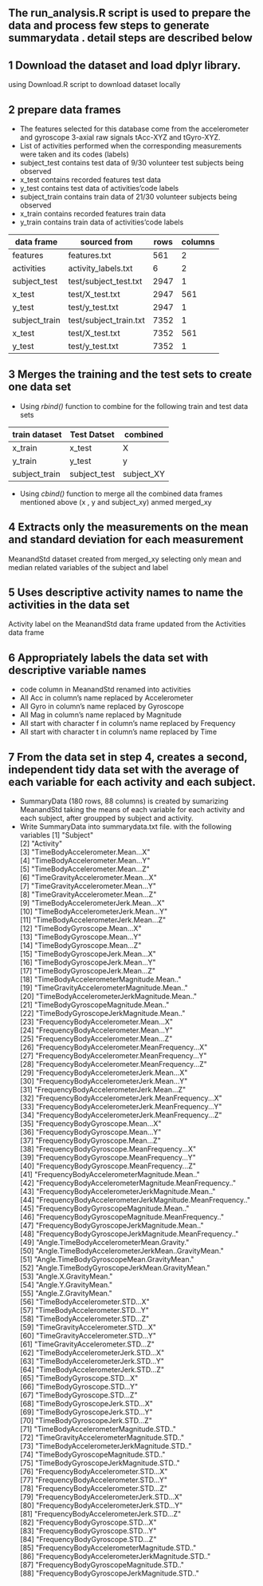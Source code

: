The run\_analysis.R script is used to prepare the data and process few steps to generate summarydata . detail steps are described below
---------------------------------------------------------------------------------------------------------------------------------------

1  Download the dataset and load dplyr library.
-----------------------------------------------
using Download.R script to download dataset locally


2 prepare data frames
----------------------

-   The features selected for this database come from the accelerometer
    and gyroscope 3-axial raw signals tAcc-XYZ and tGyro-XYZ.
-   List of activities performed when the corresponding measurements
    were taken and its codes (labels)
-   subject\_test contains test data of 9/30 volunteer test subjects
    being observed
-   x\_test contains recorded features test data
-   y\_test contains test data of activities’code labels
-   subject\_train contains train data of 21/30 volunteer subjects being
    observed
-   x\_train contains recorded features train data
-   y\_train contains train data of activities’code labels

| data frame     | sourced from            | rows | columns |
|----------------|-------------------------|------|---------|
| features       | features.txt            | 561  | 2       |
| activities     | activity\_labels.txt    | 6    | 2       |
| subject\_test  | test/subject\_test.txt  | 2947 | 1       |
| x\_test        | test/X\_test.txt        | 2947 | 561     |
| y\_test        | test/y\_test.txt        | 2947 | 1       |
| subject\_train | test/subject\_train.txt | 7352 | 1       |
| x\_test        | test/X\_test.txt        | 7352 | 561     |
| y\_test        | test/y\_test.txt        | 7352 | 1       |

3 Merges the training and the test sets to create one data set
---------------------------------------------------------------

-   Using *rbind()* function to combine for the following train and test
    data sets

| train dataset  | Test Datset   | combined    |
|----------------|---------------|-------------|
| x\_train       | x\_test       | X           |
| y\_train       | y\_test       | y           |
| subject\_train | subject\_test | subject\_XY |

-   Using *cbind()* function to merge all the combined data frames
    mentioned above (x , y and subject\_xy) anmed merged\_xy

4 Extracts only the measurements on the mean and standard deviation for each measurement
----------------------------------------------------------------------------------------

MeanandStd dataset created from merged\_xy selecting only mean and
median related variables of the subject and label

5 Uses descriptive activity names to name the activities in the data set
------------------------------------------------------------------------

Activity label on the MeanandStd data frame updated from the Activities
data frame

6 Appropriately labels the data set with descriptive variable names
-------------------------------------------------------------------

-   code column in MeanandStd renamed into activities
-   All Acc in column’s name replaced by Accelerometer
-   All Gyro in column’s name replaced by Gyroscope
-   All Mag in column’s name replaced by Magnitude
-   All start with character f in column’s name replaced by Frequency
-   All start with character t in column’s name replaced by Time

7 From the data set in step 4, creates a second, independent tidy data set with the average of each variable for each activity and each subject.
------------------------------------------------------------------------------------------------------------------------------------------------

-   SummaryData (180 rows, 88 columns) is created by sumarizing
    MeanandStd taking the means of each variable for each activity and
    each subject, after groupped by subject and activity.
-   Write SummaryData into summarydata.txt file. with the following variables
 [1] "Subject"                                                
 [2] "Activity"                                               
 [3] "TimeBodyAccelerometer.Mean...X"                         
 [4] "TimeBodyAccelerometer.Mean...Y"                         
 [5] "TimeBodyAccelerometer.Mean...Z"                         
 [6] "TimeGravityAccelerometer.Mean...X"                      
 [7] "TimeGravityAccelerometer.Mean...Y"                      
 [8] "TimeGravityAccelerometer.Mean...Z"                      
 [9] "TimeBodyAccelerometerJerk.Mean...X"                     
[10] "TimeBodyAccelerometerJerk.Mean...Y"                     
[11] "TimeBodyAccelerometerJerk.Mean...Z"                     
[12] "TimeBodyGyroscope.Mean...X"                             
[13] "TimeBodyGyroscope.Mean...Y"                             
[14] "TimeBodyGyroscope.Mean...Z"                             
[15] "TimeBodyGyroscopeJerk.Mean...X"                         
[16] "TimeBodyGyroscopeJerk.Mean...Y"                         
[17] "TimeBodyGyroscopeJerk.Mean...Z"                         
[18] "TimeBodyAccelerometerMagnitude.Mean.."                  
[19] "TimeGravityAccelerometerMagnitude.Mean.."               
[20] "TimeBodyAccelerometerJerkMagnitude.Mean.."              
[21] "TimeBodyGyroscopeMagnitude.Mean.."                      
[22] "TimeBodyGyroscopeJerkMagnitude.Mean.."                  
[23] "FrequencyBodyAccelerometer.Mean...X"                    
[24] "FrequencyBodyAccelerometer.Mean...Y"                    
[25] "FrequencyBodyAccelerometer.Mean...Z"                    
[26] "FrequencyBodyAccelerometer.MeanFrequency...X"           
[27] "FrequencyBodyAccelerometer.MeanFrequency...Y"           
[28] "FrequencyBodyAccelerometer.MeanFrequency...Z"           
[29] "FrequencyBodyAccelerometerJerk.Mean...X"                
[30] "FrequencyBodyAccelerometerJerk.Mean...Y"                
[31] "FrequencyBodyAccelerometerJerk.Mean...Z"                
[32] "FrequencyBodyAccelerometerJerk.MeanFrequency...X"       
[33] "FrequencyBodyAccelerometerJerk.MeanFrequency...Y"       
[34] "FrequencyBodyAccelerometerJerk.MeanFrequency...Z"       
[35] "FrequencyBodyGyroscope.Mean...X"                        
[36] "FrequencyBodyGyroscope.Mean...Y"                        
[37] "FrequencyBodyGyroscope.Mean...Z"                        
[38] "FrequencyBodyGyroscope.MeanFrequency...X"               
[39] "FrequencyBodyGyroscope.MeanFrequency...Y"               
[40] "FrequencyBodyGyroscope.MeanFrequency...Z"               
[41] "FrequencyBodyAccelerometerMagnitude.Mean.."             
[42] "FrequencyBodyAccelerometerMagnitude.MeanFrequency.."    
[43] "FrequencyBodyAccelerometerJerkMagnitude.Mean.."         
[44] "FrequencyBodyAccelerometerJerkMagnitude.MeanFrequency.."
[45] "FrequencyBodyGyroscopeMagnitude.Mean.."                 
[46] "FrequencyBodyGyroscopeMagnitude.MeanFrequency.."        
[47] "FrequencyBodyGyroscopeJerkMagnitude.Mean.."             
[48] "FrequencyBodyGyroscopeJerkMagnitude.MeanFrequency.."    
[49] "Angle.TimeBodyAccelerometerMean.Gravity."               
[50] "Angle.TimeBodyAccelerometerJerkMean..GravityMean."      
[51] "Angle.TimeBodyGyroscopeMean.GravityMean."               
[52] "Angle.TimeBodyGyroscopeJerkMean.GravityMean."           
[53] "Angle.X.GravityMean."                                   
[54] "Angle.Y.GravityMean."                                   
[55] "Angle.Z.GravityMean."                                   
[56] "TimeBodyAccelerometer.STD...X"                          
[57] "TimeBodyAccelerometer.STD...Y"                          
[58] "TimeBodyAccelerometer.STD...Z"                          
[59] "TimeGravityAccelerometer.STD...X"                       
[60] "TimeGravityAccelerometer.STD...Y"                       
[61] "TimeGravityAccelerometer.STD...Z"                       
[62] "TimeBodyAccelerometerJerk.STD...X"                      
[63] "TimeBodyAccelerometerJerk.STD...Y"                      
[64] "TimeBodyAccelerometerJerk.STD...Z"                      
[65] "TimeBodyGyroscope.STD...X"                              
[66] "TimeBodyGyroscope.STD...Y"                              
[67] "TimeBodyGyroscope.STD...Z"                              
[68] "TimeBodyGyroscopeJerk.STD...X"                          
[69] "TimeBodyGyroscopeJerk.STD...Y"                          
[70] "TimeBodyGyroscopeJerk.STD...Z"                          
[71] "TimeBodyAccelerometerMagnitude.STD.."                   
[72] "TimeGravityAccelerometerMagnitude.STD.."                
[73] "TimeBodyAccelerometerJerkMagnitude.STD.."               
[74] "TimeBodyGyroscopeMagnitude.STD.."                       
[75] "TimeBodyGyroscopeJerkMagnitude.STD.."                   
[76] "FrequencyBodyAccelerometer.STD...X"                     
[77] "FrequencyBodyAccelerometer.STD...Y"                     
[78] "FrequencyBodyAccelerometer.STD...Z"                     
[79] "FrequencyBodyAccelerometerJerk.STD...X"                 
[80] "FrequencyBodyAccelerometerJerk.STD...Y"                 
[81] "FrequencyBodyAccelerometerJerk.STD...Z"                 
[82] "FrequencyBodyGyroscope.STD...X"                         
[83] "FrequencyBodyGyroscope.STD...Y"                         
[84] "FrequencyBodyGyroscope.STD...Z"                         
[85] "FrequencyBodyAccelerometerMagnitude.STD.."              
[86] "FrequencyBodyAccelerometerJerkMagnitude.STD.."          
[87] "FrequencyBodyGyroscopeMagnitude.STD.."                  
[88] "FrequencyBodyGyroscopeJerkMagnitude.STD.."  
